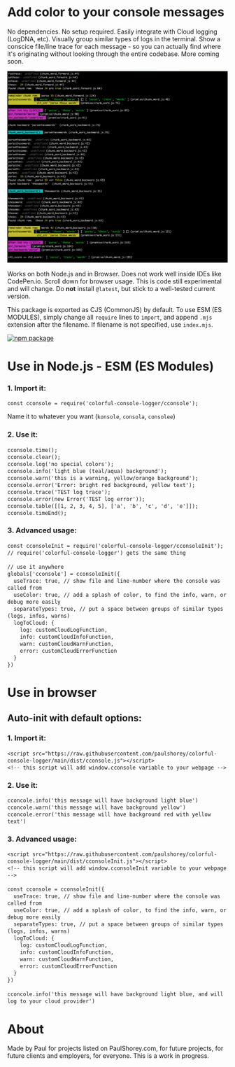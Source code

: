 # Add color to your console messages

No dependencies. No setup required. Easily integrate with Cloud logging (LogDNA, etc). Visually group similar types of logs in the terminal. Show a conscice file/line trace for each message - so you can actually find where it's originating without looking through the entire codebase. More coming soon.

![Example screenshot](docs/examples/node--parse-str.png)

Works on both Node.js and in Browser. Does not work well inside IDEs like CodePen.io. Scroll down for browser usage. This is code still experimental and will change. Do **not** install `@latest`, but stick to a well-tested current version.

This package is exported as CJS (CommonJS) by default. To use ESM (ES MODULES), simply change all `require` lines to `import`, and append `.mjs` extension after the filename. If filename is not specified, use `index.mjs`.

[![npm package](https://img.shields.io/npm/v/colorful-console-logger.svg)](https://www.npmjs.com/package/colorful-console-logger)


##

# Use in Node.js - ESM (ES Modules)

### 1. Import it:

```
const cconsole = require('colorful-console-logger/cconsole');
```

Name it to whatever you want (`konsole`, `consola`, `consolee`)


### 2. Use it:

```
cconsole.time();
cconsole.clear();
cconsole.log('no special colors');
cconsole.info('light blue (teal/aqua) background');
cconsole.warn('this is a warning, yellow/orange background');
cconsole.error('Error: bright red background, yellow text');
cconsole.trace('TEST log trace');
cconsole.error(new Error('TEST log error'));
cconsole.table([[1, 2, 3, 4, 5], ['a', 'b', 'c', 'd', 'e']]);
cconsole.timeEnd();
```

### 3. Advanced usage:

```
const cconsoleInit = require('colorful-console-logger/cconsoleInit');
// require('colorful-console-logger') gets the same thing

// use it anywhere
globals['cconsole'] = cconsoleInit({
  useTrace: true, // show file and line-number where the console was called from
  useColor: true, // add a splash of color, to find the info, warn, or debug more easily
  separateTypes: true, // put a space between groups of similar types (logs, infos, warns)
  logToCloud: {
    log: customCloudLogFunction,
    info: customCloudInfoFunction,
    warn: customCloudWarnFunction,
    error: customCloudErrorFunction
  }
})
```


##

# Use in browser


## Auto-init with default options:

### 1. Import it:
```
<script src="https://raw.githubusercontent.com/paulshorey/colorful-console-logger/main/dist/cconsole.js"></script>
<!-- this script will add window.cconsole variable to your webpage -->
```

### 2. Use it:
```
cconcole.info('this message will have background light blue')
cconcole.warn('this message will have background yellow')
cconcole.error('this message will have background red with yellow text')
```

### 3. Advanced usage:

```
<script src="https://raw.githubusercontent.com/paulshorey/colorful-console-logger/main/dist/cconsoleInit.js"></script>
<!-- this script will add window.cconsoleInit variable to your webpage -->

const cconsole = cconsoleInit({
  useTrace: true, // show file and line-number where the console was called from
  useColor: true, // add a splash of color, to find the info, warn, or debug more easily
  separateTypes: true, // put a space between groups of similar types (logs, infos, warns)
  logToCloud: {
    log: customCloudLogFunction,
    info: customCloudInfoFunction,
    warn: customCloudWarnFunction,
    error: customCloudErrorFunction
  }
})

cconcole.info('this message will have background light blue, and will log to your cloud provider')
```


# About

Made by Paul for projects listed on PaulShorey.com, for future projects, for future clients and employers, for everyone. This is a work in progress.
